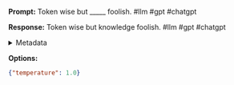 **Prompt:**
Token wise but _____ foolish. #llm #gpt #chatgpt

**Response:**
Token wise but knowledge foolish. #llm #gpt #chatgpt

<details><summary>Metadata</summary>

- Duration: 1018 ms
- Datetime: 2023-09-02T22:13:00.433518
- Model: gpt-3.5-turbo-0613

</details>

**Options:**
```json
{"temperature": 1.0}
```

